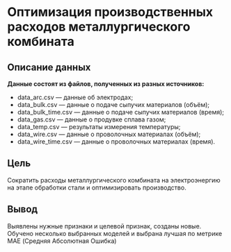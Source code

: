 # Оптимизация производственных расходов металлургического комбината
## Описание данных
**Данные состоят из файлов, полученных из разных источников:**

- data_arc.csv — данные об электродах;
- data_bulk.csv — данные о подаче сыпучих материалов (объём);
- data_bulk_time.csv — данные о подаче сыпучих материалов (время);
- data_gas.csv — данные о продувке сплава газом;
- data_temp.csv — результаты измерения температуры;
- data_wire.csv — данные о проволочных материалах (объём);
- data_wire_time.csv — данные о проволочных материалах (время).
## Цель
Сократить расходы металлургического комбината на электроэнергию на этапе обработки стали и оптимизировать производство.
## Вывод
Выявлены нужные признаки и целевой признак, созданы новые. Обучено несколько выбранных моделей и выбрана лучшая по метрике MAE (Средняя Абсолютная Ошибка)
